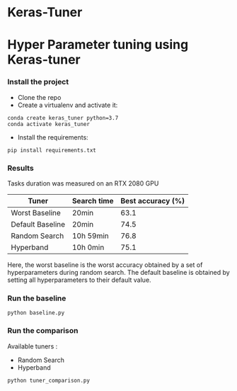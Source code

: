 # Keras-Tuner

# Hyper Parameter tuning using Keras-tuner


### Install the project
- Clone the repo
- Create a virtualenv and activate it:
```
conda create keras_tuner python=3.7
conda activate keras_tuner
```
- Install the requirements:
```
pip install requirements.txt
```


### Results

Tasks duration was measured on an RTX 2080 GPU

| Tuner                 | Search time   | Best accuracy (%) |
|-----------------------|---------------|-------------------|
| Worst Baseline       | 20min | 63.1             |
| Default Baseline      | 20min | 74.5              |
| Random Search         | 10h 59min  | 76.8              |
| Hyperband             | 10h 0min   | 75.1              |

Here, the worst baseline is the worst accuracy obtained by a set of hyperparameters 
during random search.
The default baseline is obtained by setting all hyperparameters to their default value.

### Run the baseline

```
python baseline.py
```

### Run the comparison
Available tuners :

- Random Search
- Hyperband

```
python tuner_comparison.py
```
